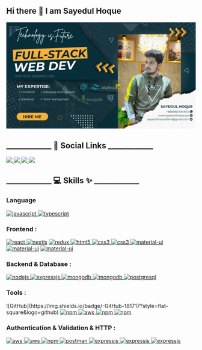 ## Hi there 👋 I am Sayedul Hoque

<img src="./images/co.png" alt="Mokkapps GitHub README header image">

<h2>____________ 👥 Social Links ____________</h2>
<p>
<a href="https://www.linkedin.com/in/sayedul-hoque-640380278/">
<img src="https://img.shields.io/badge/linkedin-%230077B5.svg?&style=for-the-badge&logo=linkedin&logoColor=white" height=25>
</a> 
  
<a href="https://www.linkedin.com/in/sayedul-hoque-640380278/">
<img src="https://img.shields.io/badge/Facebook-3D82ED?style=for-the-badge&logo=facebook&logoColor=white" height=25>
</a> 
  
<a href="https://wa.me/+8801864484844">
<img src="https://img.shields.io/badge/WhatsApp-25D366?&style=for-the-badge&logo=whatsapp&logoColor=fff" height=25>
</a> 

<a href="mailto:sayedulhoque3544@gmail.com">
<img src="https://img.shields.io/badge/Gmail-D14836?style=for-the-badge&logo=gmail&logoColor=white" height=25>
</a> 

<h2>____________ 💻 Skills ✨ ____________</h2>
<h3>Language </h3>
<a href="https://developer.mozilla.org/en-US/docs/Web/JavaScript" target="_blank"> <img src="https://img.shields.io/badge/JavaScript-F7DF1E?style=for-the-badge&logo=javascript&logoColor=black" alt="javascript" /> </a> 
<a href="https://www.typescriptlang.org/" target="_blank"> <img src="https://img.shields.io/badge/TypeScript-007ACC?style=for-the-badge&logo=typescript&logoColor=white" alt="typescript" /> </a> 

<h3>Frontend :</h3>
<a href="https://reactjs.org/" target="_blank"> <img src="https://img.shields.io/badge/React-20232A?style=for-the-badge&logo=react&logoColor=61DAFB" alt="react" /> </a>
<a href="https://nextjs.org/" target="_blank"> <img src="https://img.shields.io/badge/next.js-000000?style=for-the-badge&logo=next.js&logoColor=white" alt="nextjs" /></a> 
<a href="https://redux.js.org" target="_blank"> <img src="https://img.shields.io/badge/Redux-593D88?style=for-the-badge&logo=redux&logoColor=white" alt="redux" /> </a>
<a href="https://www.w3.org/html/" target="_blank"> <img src="https://img.shields.io/badge/HTML5-E34F26?style=for-the-badge&logo=html5&logoColor=white" alt="html5" /> </a>
<a href="https://www.w3schools.com/css/" target="_blank"> <img src="https://img.shields.io/badge/CSS3-1572B6?style=for-the-badge&logo=css3&logoColor=white" alt="css3" /> </a>
<a href=""> <img src="https://img.shields.io/badge/tailwindcss-0F172A?style=for-the-badge&logo=tailwindcss" alt="css3" /> </a>
<a href=""> <img src="https://img.shields.io/badge/Material--UI-0081CB?style=for-the-badge&logo=material-ui&logoColor=white" alt="material-ui" /></a>
<a href=""> <img src="https://img.shields.io/badge/-Ant%20Design-333333?style=for-the-badge&logo=ant-design&logoColor=0170FE" alt="material-ui" /></a>
<a href=""> <img src="https://img.shields.io/badge/react--hook--form-EC5990?style=for-the-badge&logo=reacthookform&logoColor=white" alt="material-ui" /></a>


<h3>Backend & Database :</h3>
<a href="https://nodejs.org" target="_blank"> <img src="https://img.shields.io/badge/Node.js-43853D?style=for-the-badge&logo=node.js&logoColor=white" alt="nodejs" /> </a>
<a href="https://www.expressjs.com" target="_blank"> <img src="https://img.shields.io/badge/Express.js-000000?style=for-the-badge&logo=express&logoColor=white" alt="expressjs" /> </a>
<a href="https://www.mongodb.com/" target="_blank"> <img src="https://img.shields.io/badge/MongoDB-4EA94B?style=for-the-badge&logo=mongodb&logoColor=white" alt="mongodb" /> </a>
<a href="https://www.mongodb.com/"  target="_blank"> <img src="https://img.shields.io/badge/Mongoose-D0021B?style=for-the-badge&logo=Mongoose&logoColor=white" alt="mongodb" /> </a>
<a href="https://www.postgresql.org" target="_blank"> <img src="https://img.shields.io/badge/PostgreSQL-316192?style=for-the-badge&logo=postgresql&logoColor=white" alt="postgresql" /> </a>

<h3>Tools :</h3>
  ![GitHub](https://img.shields.io/badge/-GitHub-181717?style=flat-square&logo=github)
<a href="" target="_blank"> <img src="https://img.shields.io/badge/npm-CB3837?style=for-the-badge&logo=npm&logoColor=white" alt="npm" /> </a>
<a href="" target="_blank"> <img src="https://img.shields.io/badge/aws-ff9900?style=for-the-badge" alt="aws" /> </a>
<a href="" target="_blank"> <img src="https://img.shields.io/badge/firebase-ffca28?style=for-the-badge&logo=firebase&logoColor=black" alt="npm" /> </a>
<a href="" target="_blank"> <img src="https://img.shields.io/badge/Figma-F24E1E?style=for-the-badge&logo=figma&logoColor=white" alt="npm" /> </a>


<h3>Authentication & Validation & HTTP :</h3>
<a href="" target="_blank"> <img src="https://img.shields.io/badge/JWT-black?style=for-the-badge&logo=JSON%20web%20tokens" alt="aws" /> </a>
<a href="" target="_blank"> <img src="https://img.shields.io/badge/-Zod-3E67B1?style=for-the-badge&logo=zod&logoColor=white" alt="aws" /> </a>
<a href="" target="_blank"> <img src="https://img.shields.io/static/v1?style=for-the-badge&message=Axios&color=5A29E4&logo=Axios&logoColor=FFFFFF&label=" alt="npm" /> </a>
<a href="https://postman.com" target="_blank"> <img src="https://img.shields.io/badge/postman-E95723?style=for-the-badge&logo=postman&logoColor=white" alt="postman" /> </a>
<a href="" target="_blank"> <img src="https://img.shields.io/badge/Error_Handling-FD1D1D?style=for-the-badge" alt="expressjs" /> </a>
<a href="" target="_blank"> <img src="https://img.shields.io/badge/Authentication-F56040?style=for-the-badge" alt="expressjs" /> </a>
<a href="" target="_blank"> <img src="https://img.shields.io/badge/Authorization-777737?style=for-the-badge" alt="expressjs" /> </a>

